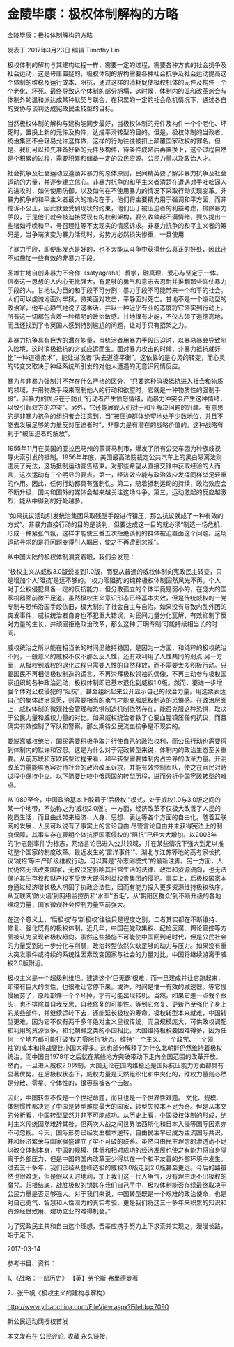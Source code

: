 # 金陵毕康：极权体制解构的方略

金陵毕康：极权体制解构的方略

发表于 2017年3月23日 编辑 Timothy Lin

极权体制的解构与其建构过程一样，需要一定的过程，需要各种方式的社会抗争及社会运动，这是毋庸置疑的，极权体制的解构需要各种社会抗争及社会运动提高这个体制的维稳及运行成本、阻抗，通过这样的消耗促使极权机体的元件及构件一个个老化、坏死。最终导致这个体制的部分坍塌，这时候，体制内的温和改革派会与体制外的温和派达成某种默契与联合，在积累的一定的社会危机情况下，通过各自的妥协与谈判达成宪政民主转型的目标。

当然极权体制的解构与建构能同步最好，当极权体制的元件及构件一个个老化、坏死时，置换上新的元件及构件，达成平滑转型的目的。但是，极权体制的当政者、统治集团不会轻易允许这样做，这样的行为往往被扣上颠覆国家政权的罪名。但是，我们可以预先准备好新的元件及构件，待条件成熟后再置换上，这个过程自然是个积累的过程，需要积累和储备一定的公民资源、公民力量以及政治人才。

社会抗争及社会运动应遵循非暴力的总体原则，民间精英要了解非暴力抗争及社会运动的力量，并逐步建立信心。非暴力抗争的和平主义者清楚在遭遇对手咄咄逼人的进攻时，如何使用防御，以及如何在不使用暴力的情况下采取行动实现变革。非暴力抗争的和平主义者最大的难点在于，他们将主要精力用于强调和平方面，而非控诉不公正，因此就会受到现状的约束，他们出于被压迫者的利益考虑，排除暴力手段，于是他们就会被迫接受现有的权利架构，要么收敛起不满情绪，要么提出一些诸如呼唤和平、号召理性等不太现实的情感诉求。非暴力抗争的和平主义者的筹码是，当争端演变为暴力活动时，劣势方必然损失惨重，一旦使用

了暴力手段，即便出发点是好的，也不太能从斗争中获得什么真正的好处，因此还不如施加一些有效的非暴力手段。

圣雄甘地自创非暴力不合作（satyagraha）哲学，融真理、爱心与坚定于一体。信奉这一思想的人内心无比强大，有足够的勇气和意志去忍耐并推翻那些仰仗暴力手段的人。甘地认为目的和手段不可分割：暴力手段不可能带来一个和平的社会。人们可以虔诚地面对牢狱，微笑面对攻击，平静面对死亡。甘地不是一个煽动型的政治家，他平心静气地说了这番话，并以一种近乎专业的态度将它落实到行动上。所有这一切都包含着一种精明的政治敏感。甘地很有才能，不仅占领了道德高地，而且还找到了令英国人感到特别尴尬的问题，让对手只有招架之力。

非暴力抗争具有巨大的潜在能量，当统治者用暴力手段压迫时，以暴易暴会导致陷入险境，这时消极抵抗的方式应运而生。面对暴力攻击的时候，非暴力抵抗就好比“一种道德柔术”，能让进攻者“失去道德平衡”。这依靠的是心灵的转变，而心灵的转变又取决于神经系统所引发的对他人遭遇的无意识同情反应。

暴力与非暴力强制并不存在什么严格的区分，“只要这种消极抵抗进入社会和物质的领域，并用物质手段来限制他人的行动和欲望时，它就是一种物质性的强制手段”。非暴力的优点在于防止“行动者产生愤怒情绪，而暴力冲突会产生这种情绪，以致引起双方的冲突”。另外，它还能展现人们对于和平解决问题的兴趣。有意思的是非暴力抗争的组织者会注意到，当“被压迫群体绝望地处于少数地位，并且不能去发展足够的力量反对压迫者时”，非暴力是有潜在的战略价值的。这种战略有利于“被压迫者的解放”。

1955年11月在美国的亚拉巴马州的蒙哥马利市，爆发了所有公交车因为种族歧视导火索引发的抵制。1956年年底，美国最高法院裁定公共汽车上的黑白隔离法则违反了宪法，这场抵制运动宣告结束。对那些希望从直接交锋中获取经验的人而言，这次运动有三个明显的要点。第一，经济效应能与政治效应发挥同样举足轻重的作用。因此，任何行动都具有强制性。第二，随着抵制运动的持续，政治效应会不断升级，国内和国外的媒体会越来越关注这场斗争。第三，运动激起的反应越激烈，能从中得到的好处越多。

“如果抗议活动引发统治集团采取残酷手段进行镇压，那么抗议就成了一种有效的方式”。非暴力直接行动的目的是谈判，但要达成这一目的就必须“制造一场危机，形成一种紧张气氛，这样才能使三番五次拒绝谈判的群体被迫直面这个问题。这场运动寻求的是将问题变得引人瞩目，使之不再遭到忽视”。

从中国大陆的极权体制演变着眼，我们会发现：

“极权主义从威权3.0版蜕变到1.0版，而要从普通的威权体制向宪政民主转变，只是增加个人‘阻抗’是远不够的。‘权力零阻抗’的纯粹极权体制固然风光不再，个人对于公权侵犯具备一定的反抗能力，但分散孤立的个体毕竟是弱小的，在庞大的国家机器面前微不足道。虽然极权主义意识形态已经基本失效，但是传统威权的一党专制与恐怖治国手段依旧，极大制约了社会自主与自治。如果没有导致内乱外困的突发事件，威权统治者自身也不犯重大错误，对民间力量分化瓦解，有效抑制了反对力量的生长，并顽固拒绝政治改革，那么这种‘开明专制’可能持续相当长的时间。

威权统治之所以能在相当长的时间里维持稳固，是因为一方面，和纯粹的极权统治不同，一般意义的威权不仅不那么反人性，还有效利用了人性共同的弱点.另一方面，从极权到威权的退化过程只需要人性的自然释放，而不需要太多积极行动。只要国民不再相信极权制造的谎言，不再崇拜极权领袖的偶像，不再主动参与极权国家组织的各种政治运动，极权体制即已基本退化到威权1.0版。然而，要进一步增强个体对公权侵犯的“阻抗”，甚至组织起来公开显示自己的政治力量，用选票表达自己的集体政治意愿，则需要相当的勇气才能克服威权制造的恐惧感。在政治层面上，威权体制的微观社会管理和恐惧制造机制依然存在。能否克服这种恐惧，取决于公民力量和威权力量的对比。如果威权统治者铁了心要血腥镇压任何抗议，而且确实有效控制了军队和警察，那么期待公民流血抗争是不现实的。

要脱离威权统治，国民需要积极争取并行使自己的政治权利，而公民行动也需要得到体制内的默许和容忍。这是为什么对于宪政转型来说，体制内的政治生态至关重要。从前苏联和东欧转型过程来看，和平转型需要体制内占主导的改革力量。开明改革力量能够宽容对待社会的政治改革诉求，并能有效控制军队，使之在官民对峙过程中保持中立。以下简要比较中俄两国的转型历程，进而分析中国宪政转型的难点。

从1989至今，中国政治基本上胶着于‘后极权’”模式，处于威权1.0与3.0版之间的某一个地带，不妨称之为‘威权2.0版’。一方面，经济改革不仅极大改善了人民的物质生活，而且由此带来经济、人身、思想、表达等各个方面的自由化。随着互联网的发展，人民可以说有了事实上的言论自由.尽管言论自由并未获得宪法上的制度保障，其事实存在表明个体抗拒国家侵权的“阻抗”已经大大增加。以2003年的‘孙志刚事件’为标志，网络言论已进入公共领域，并在某些情况下强大到足以推动整个国家的制度改革。最近发生的‘雷洋事件’”、湖北与江苏等地的高考家长抗议‘减招’等中产阶级维权行动，可以算是“孙志刚模式”的最新注脚。另一方面，人民仍然无法改变国家，无权决定影响其日常生活的法律、政策和资源流向，也无法保护其生存权和财产权不受庞大既得利益权贵集团的侵犯。事实上，后极权国家本身通过经济增长极大巩固了执政合法性，因而有能力投入更多资源维持极权秩序。从互联网‘防火墙’到网络监控员和‘水军’‘五毛’，从‘朝阳区群众’到不断升级的各地维稳力量，国家微观社会控制力量空前强大。

在这个意义上，‘后极权’与‘新极权’往往只是程度之别，二者其实都在不断维持、修复、强化既有的极权体制。近几年，中国在党政集权、纪检反腐、舆论管控等方面被认为呈现新极权趋向。虽然这些措施不可能使中国回到毛时代，但是公民社会的力量受到进一步分化与削弱，政治转型依然欠缺足够的动力与压力。如果没有重大突发事件或持续的系统性因素改变国家与社会的力量对比，中国将继续游离于威权2.0版附近。

极权主义是一个超级利维坦。建造这个‘巨无霸’很难，而一旦建成并让它跑起来，即带有巨大的惯性，也很难让它停下来。或许，时间是惟一有效的减速器。等它慢慢疲劳了，原始部件一个个坏掉，才有可能出现转机。当然，如果它差一点栽个跟头，也不排除其自我反思、自我修复的可能性。等到它修复、更新乃至强化了身上的某些部件，并继续运转下去，还能延长极权的寿命。极权转型本来就难，中国转型更难，因为它不仅有两千多年绝对主义皇权传统，而且规模庞大，可供政权调配和利用的资源很多。和北朝鲜之类的小国相比，大国维持极权要困难得多，因为任何一个地方都可能打破‘权力零阻抗’状态，维持‘一个主义、一个政党、一个领袖’的成本和挑战要比小国大得多。这也部分解释了为什么北朝鲜仍然维持着极权统治，而中国自1978年之后就在某些地方突破带动下走向全国范围的改革开放。然而，一旦进入威权2.0体制，大国无论在国内维稳还是国际抗压能力方面都具有显著优势。在后极权状态下，威权力量是天然组织化和中央化的，维权力量则必然是分散、零星、个体性的，很容易被各个击破。

因此，中国转型不仅是一个世纪命题，而且也是一个世界性难题。 文化、规模、体制惯性都决定了中国是转型难度最大的国家，转型失败本不足为奇。但是从本文的分析看，中国转型显然并非不可能成功。从历史上看，中国极权体制的形成，绝对主义传统固然难辞其咎，但两次大战之间世界法西斯化和日本入侵等国际因素亦不可忽视。今天，国际形势已经发生根本逆转，自由民主早已成为主流国际共识，并和经济繁荣与国家强盛建立了牢不可破的联系。虽然自由民主理念的渗透尚不足以改变体制本身，中国的规模、体量和相对成功的经济发展也使之有能力将自身隔离于外部压力，但是中国的国内改革至少得以在一个和平友善的外部环境中发生。过去三十多年，我们已经从登峰造极的威权3.0版走到2.0版甚至更远。今后的路虽然也很难走，但是假以天时地利，加上我们这一代人争气，没有理由走不出极权的魔咒。归根结底，战胜极权的钥匙在我们自己手中，极权体制能否存续最终取决于公民力量是否足够强大。对于我们来说，中国转型既是一个艰难的政治使命，也是对自己勇气、智慧和人性潜力的真实考验，更是我们将这三十多年来积累的知识和资源经世致用、建功立业的难得机会。”

为了宪政民主共和自由这个理想，吾辈应携手努力上下求索并实现之，漫漫长路，始于足下。

2017-03-14

参考书目、资料：

1、《战略：一部历史》 【英】劳伦斯·弗里德曼著

2、张千帆《极权主义的建构与解构》

http://www.yibaochina.com/FileView.aspx?FileIdq=7090

新公民运动网授权首发

本文发布在 公民评论. 收藏 永久链接.